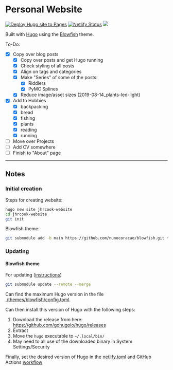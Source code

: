 # Personal Website

[![Deploy Hugo site to Pages](https://github.com/jhrcook/jhrcook-website/actions/workflows/gh-pages.yaml/badge.svg)](https://github.com/jhrcook/jhrcook-website/actions/workflows/gh-pages.yaml)
[![Netlify Status](https://api.netlify.com/api/v1/badges/476d73fd-0900-4ce7-9f2c-f06ba76fceb6/deploy-status)](https://app.netlify.com/sites/joshuacook/deploys)
![](https://img.shields.io/badge/Hugo-Academic-FF4088?logo=hugo)

Built with [Hugo](https://gohugo.io) using the [Blowfish](https://blowfish.page) theme.

To-Do:

- [x] Copy over blog posts
  - [x] Copy over posts and get Hugo running
  - [x] Check styling of all posts
  - [x] Align on tags and categories
  - [x] Make "Series" of some of the posts:
    - [x] Riddlers
    - [x] PyMC Splines
  - [x] Reduce image/asset sizes (2019-08-14_plants-led-light)
- [x] Add to Hobbies
  - [x] backpacking
  - [x] bread
  - [x] fishing
  - [x] plants
  - [x] reading
  - [x] running
- [ ] Move over Projects
- [ ] Add CV somewhere
- [ ] Finish to "About" page

---

## Notes

### Initial creation

Steps for creating website:

```bash
hugo new site jhrcook-website
cd jhrcook-website
git init
```

Blowfish theme:

```bash
git submodule add -b main https://github.com/nunocoracao/blowfish.git themes/blowfish

```

### Updating

#### Blowfish theme

For updating ([instructions](https://blowfish.page/docs/installation/#installing-updates))

```bash
git submodule update --remote --merge
```

Can find the maximum Hugo version in the file [./themes/blowfish/config.toml](./themes/blowfish/config.toml).

Can then install this version of Hugo with the following steps:

1. Download the release from here: <https://github.com/gohugoio/hugo/releases>
2. Extract
3. Move the `hugo` executable to `~/.local/bin/`
4. May need to all use of the downloaded binary in System Settings/Security

Finally, set the desired version of Hugo in the [netlify.toml](./netlify.toml) and GitHub Actions [workflow](.github/workflows/gh-pages.yaml)
